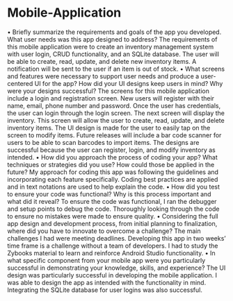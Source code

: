 # Mobile-Application

•	Briefly summarize the requirements and goals of the app you developed. What user needs was this app designed to address?
 The requirements of this mobile application were to create an inventory management system with user login, CRUD functionality, and an SQLite database.    The user will be able to create, read, update, and delete new inventory items.  A notification will be sent to the user if an item is out of stock.
•	What screens and features were necessary to support user needs and produce a user-centered UI for the app? How did your UI designs keep users in mind? Why were your designs successful?
The screens for this mobile application include a login and registration screen.  New users will register with their name, email, phone number and password.  Once the user has credentials, the user can login through the login screen.  The next screen will display the inventory.  This screen will allow the user to create, read, update, and delete inventory items.  The UI design is made for the user to easily tap on the screen to modify items.  Future releases will include a bar code scanner for users to be able to scan barcodes to import items.  The designs are successful because the user can register, login, and modify inventory as intended.
•	How did you approach the process of coding your app? What techniques or strategies did you use? How could those be applied in the future?
My approach for coding this app was following the guidelines and incorporating each feature specifically.  Coding best practices are applied and in text notations are used to help explain the code.
•	How did you test to ensure your code was functional? Why is this process important and what did it reveal?
To ensure the code was functional, I ran the debugger and setup points to debug the code.  Thoroughly looking through the code to ensure no mistakes were made to ensure quality.
•	Considering the full app design and development process, from initial planning to finalization, where did you have to innovate to overcome a challenge?
The main challenges I had were meeting deadlines.  Developing this app in two weeks’ time frame is a challenge without a team of developers.  I had to study the Zybooks material to learn and reinforce Android Studio functionality.
•	In what specific component from your mobile app were you particularly successful in demonstrating your knowledge, skills, and experience?
The UI design was particularly successful in developing the mobile application.  I was able to design the app as intended with the functionality in mind.  Integrating the SQLite database for user logins was also successful.  

